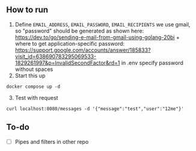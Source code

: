 ## How to run
1. Define `EMAIL_ADDRESS`, `EMAIL_PASSWORD`, `EMAIL_RECIPIENTS` 
  we use gmail, so "password" should be generated as shown here: https://dev.to/go/sending-e-mail-from-gmail-using-golang-20bi + where to get application-specific password: https://support.google.com/accounts/answer/185833?visit_id=638690783295069533-1829261997&p=InvalidSecondFactor&rd=1
  in .env specify password without spaces
3. Start this up
```
docker compose up -d
```
3. Test with request
```
curl localhost:8080/messages -d '{"message":"test","user":"12me"}'
```

## To-do
- [ ] Pipes and filters in other repo
